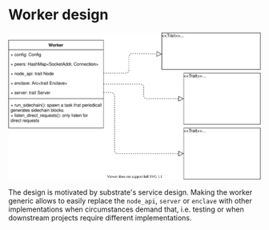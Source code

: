 
# Worker design
![Design](./design.svg)

The design is motivated by substrate's service design. Making the worker generic allows to easily replace the `node_api`,
`server` or `enclave` with other implementations when circumstances demand that, i.e. testing or when downstream
projects require different implementations.